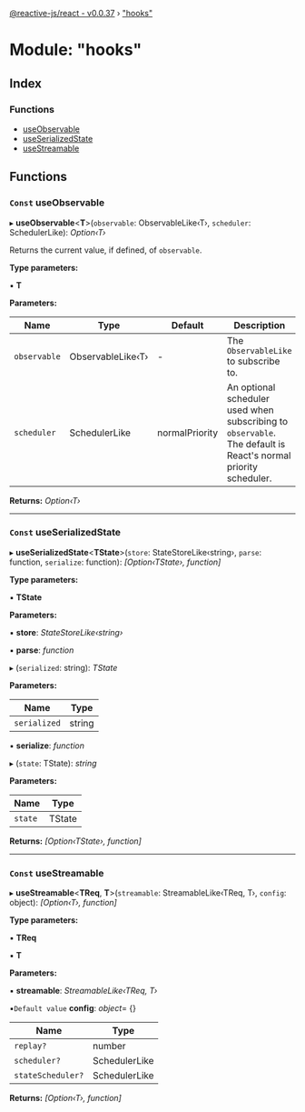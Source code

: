 [@reactive-js/react - v0.0.37](../README.md) › ["hooks"](_hooks_.md)

# Module: "hooks"

## Index

### Functions

* [useObservable](_hooks_.md#const-useobservable)
* [useSerializedState](_hooks_.md#const-useserializedstate)
* [useStreamable](_hooks_.md#const-usestreamable)

## Functions

### `Const` useObservable

▸ **useObservable**<**T**>(`observable`: ObservableLike‹T›, `scheduler`: SchedulerLike): *Option‹T›*

Returns the current value, if defined, of `observable`.

**Type parameters:**

▪ **T**

**Parameters:**

Name | Type | Default | Description |
------ | ------ | ------ | ------ |
`observable` | ObservableLike‹T› | - | The `ObservableLike` to subscribe to. |
`scheduler` | SchedulerLike | normalPriority | An optional scheduler used when subscribing to `observable`. The default is React's normal priority scheduler.  |

**Returns:** *Option‹T›*

___

### `Const` useSerializedState

▸ **useSerializedState**<**TState**>(`store`: StateStoreLike‹string›, `parse`: function, `serialize`: function): *[Option‹TState›, function]*

**Type parameters:**

▪ **TState**

**Parameters:**

▪ **store**: *StateStoreLike‹string›*

▪ **parse**: *function*

▸ (`serialized`: string): *TState*

**Parameters:**

Name | Type |
------ | ------ |
`serialized` | string |

▪ **serialize**: *function*

▸ (`state`: TState): *string*

**Parameters:**

Name | Type |
------ | ------ |
`state` | TState |

**Returns:** *[Option‹TState›, function]*

___

### `Const` useStreamable

▸ **useStreamable**<**TReq**, **T**>(`streamable`: StreamableLike‹TReq, T›, `config`: object): *[Option‹T›, function]*

**Type parameters:**

▪ **TReq**

▪ **T**

**Parameters:**

▪ **streamable**: *StreamableLike‹TReq, T›*

▪`Default value`  **config**: *object*= {}

Name | Type |
------ | ------ |
`replay?` | number |
`scheduler?` | SchedulerLike |
`stateScheduler?` | SchedulerLike |

**Returns:** *[Option‹T›, function]*
